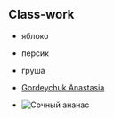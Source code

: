 ## Class-work
- яблоко
+ персик 
* груша 
- [Gordeychuk Anastasia](https://vk.com/anastasiya_lo_lo "Анастасия")
+ ![Сочный ананас](http://demo.cartoska.ru/wp-content/uploads/003586.jpg "Вкусный ананас")
